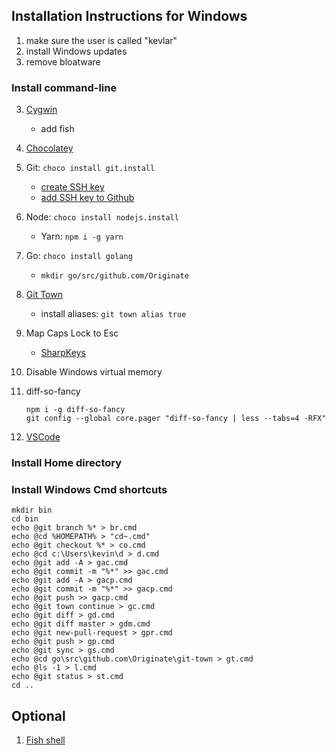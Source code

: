 ## Installation Instructions for Windows

1. make sure the user is called "kevlar"
1. install Windows updates
1. remove bloatware

### Install command-line

3. [Cygwin](https://www.cygwin.com)
    - add fish
1. [Chocolatey](https://chocolatey.org)
1. Git: `choco install git.install`
    - [create SSH key](https://help.github.com/articles/generating-a-new-ssh-key-and-adding-it-to-the-ssh-agent)
    - [add SSH key to Github](https://help.github.com/articles/adding-a-new-ssh-key-to-your-github-account)
1. Node: `choco install nodejs.install`
    - Yarn: `npm i -g yarn`
1. Go: `choco install golang`
    - `mkdir go/src/github.com/Originate`
1. [Git Town](https://github.com/Originate/git-town/releases)
    - install aliases: `git town alias true`
1. Map Caps Lock to Esc
    - [SharpKeys](https://github.com/randyrants/sharpkeys)
1. Disable Windows virtual memory
1. diff-so-fancy

    ```
    npm i -g diff-so-fancy
    git config --global core.pager "diff-so-fancy | less --tabs=4 -RFX"
    ```
1. [VSCode](vscode/README.md)


### Install Home directory



### Install Windows Cmd shortcuts

```
mkdir bin
cd bin
echo @git branch %* > br.cmd
echo @cd %HOMEPATH% > "cd~.cmd"
echo @git checkout %* > co.cmd
echo @cd c:\Users\kevin\d > d.cmd
echo @git add -A > gac.cmd
echo @git commit -m "%*" >> gac.cmd
echo @git add -A > gacp.cmd
echo @git commit -m "%*" >> gacp.cmd
echo @git push >> gacp.cmd
echo @git town continue > gc.cmd
echo @git diff > gd.cmd
echo @git diff master > gdm.cmd
echo @git new-pull-request > gpr.cmd
echo @git push > gp.cmd
echo @git sync > gs.cmd
echo @cd go\src\github.com\Originate\git-town > gt.cmd
echo @ls -1 > l.cmd
echo @git status > st.cmd
cd ..
```
      

## Optional

1. [Fish shell](https://www.kennethreitz.org/essays/fish-as-default-shell-on-windows-10)
